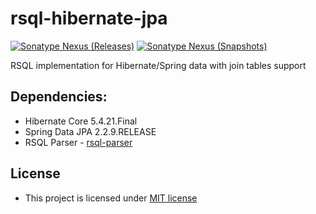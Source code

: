 # rsql-hibernate-jpa
[![Sonatype Nexus (Releases)](https://img.shields.io/nexus/r/com.github.ichanzhar/rsql-hibernate-jpa?label=Release&color=blue&logo=Release&server=https%3A%2F%2Foss.sonatype.org)](https://oss.sonatype.org/#nexus-search;gav~com.github.ichanzhar~rsql-hibernate-jpa)
[![Sonatype Nexus (Snapshots)](https://img.shields.io/nexus/s/com.github.ichanzhar/rsql-hibernate-jpa?label=Snapshot&logo=Snapshot&color=blue&server=https%3A%2F%2Foss.sonatype.org)](https://oss.sonatype.org/#nexus-search;gav~com.github.ichanzhar~rsql-hibernate-jpa)

RSQL implementation for Hibernate/Spring data with join tables support

## Dependencies:
* Hibernate Core 5.4.21.Final
* Spring Data JPA 2.2.9.RELEASE
* RSQL Parser - [rsql-parser](https://github.com/jirutka/rsql-parser)

## License

* This project is licensed under [MIT license](http://opensource.org/licenses/MIT)